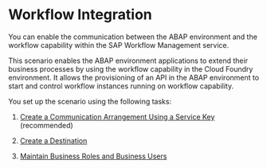 <!-- loiob7931f7b42d5433987b9d3f30e2445fd -->

# Workflow Integration

You can enable the communication between the ABAP environment and the workflow capability within the SAP Workflow Management service.

This scenario enables the ABAP environment applications to extend their business processes by using the workflow capability in the Cloud Foundry environment. It allows the provisioning of an API in the ABAP environment to start and control workflow instances running on workflow capability.

You set up the scenario using the following tasks:

1.  [Create a Communication Arrangement Using a Service Key](Create_a_Communication_Arrangement_Using_a_Service_Key_e66e844.md) \(recommended\)

2.  [Create a Destination](Create_a_Destination_da60b99.md)

3.  [Maintain Business Roles and Business Users](Maintain_Business_Roles_and_Business_Users_cb058dc.md)



